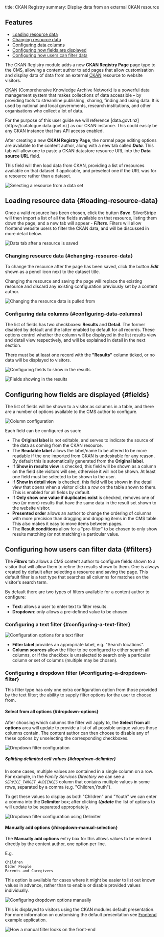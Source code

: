 title: CKAN Registry
summary: Display data from an external CKAN resource

## Features

* [Loading resource data](#loading-resource-data)
* [Changing resource data](#changing-resource-data)
* [Configuring data columns](#configuring-data-columns)
* [Configuring how fields are displayed](#fields)
* [Configuring how users can filter data](#filters)

The CKAN Registry module adds a new **CKAN Registry Page** page type to the CMS, allowing a content author to add
pages that allow customisation and display data of data from an external [CKAN](https://ckan.org/) resource to
website visitors.

[CKAN](https://ckan.org/) (Comprehensive Knowledge Archive Network) is a powerful data management system that makes collections of data accessible – by providing tools to streamline publishing, sharing, finding and using data. It is used by national and local governments, research institutions, and other organisations who collect a lot of data.

<div class="note" markdown="1">
For the purpose of this user guide we will reference [data.govt.nz](https://catalogue.data.govt.nz) as our CKAN
instance. This could easily be any CKAN instance that has API access enabled.
</div>

After creating a new **CKAN Registry Page**, the normal page editing options are available to the content author,
along with a new tab called **_Data_**. This tab will allow one to paste a CKAN datastore resource URL into the **Data
source URL** field.

This field will then load data from CKAN, providing a list of resources available on that dataset if applicable, and
preselect one if the URL was for a resource rather than a dataset.

![Selecting a resource from a data set](_images/resource-selection.png)

## Loading resource data {#loading-resource-data}

Once a valid resource has been chosen, click the button **_Save_**. SilverStripe will then import a list of all the
fields available on that resource, listing them down the page, and a new tab will appear - **_Filters_**. Filters
will allow frontend website users to filter the CKAN data, and will be discussed in more detail below.

![Data tab after a resource is saved](_images/populated-columns.png)

### Changing resource data {#changing-resource-data}

To change the resource after the page has been saved, click the button **_Edit_** shown as a pencil icon next to the
dataset title.

<div class="note" markdown="1">
Changing the resource and saving the page will replace the existing resource and discard any existing configuration
previously set by a content author.
</div>

![Changing the resource data is pulled from](_images/change-resource.png)

### Configuring data columns {#configuring-data-columns}

The list of fields has two checkboxes: **Results** and **Detail**. The former disabled by default and the latter
enabled by default for all records. These options control whether the column will be displayed in the list results
view and detail view respectively, and will be explained in detail in the next section.

<div class="note" markdown="1">
There must be at least one record with the <strong>"Results"</strong> column ticked, or no data will be displayed to
visitors.
</div>

![Configuring fields to show in the results](_images/in-results-enabled.png)

![Fields showing in the results](_images/in-results-enabled-frontend.png)

## Configuring how fields are displayed {#fields}

The list of fields will be shown to a visitor as columns in a table, and there are a number of options available to
the CMS author to configure.

![Column configuration](_images/configure-column.png)

Each field can be configured as such:

* The **Original label** is not editable, and serves to indicate the source of the data as coming from the CKAN
  resource.
* The **Readable label** allows the label/name to be altered to be more readable if the one imported from CKAN is
  undesirable for any reason. By default this is automatically generated from the **Original label**.
* If **Show in results view** is checked, this field will be shown as a column on the field site visitors will see,
  otherwise it will not be shown. At least one field must be selected to be shown to the user.
* If **Show in detail view** is checked, this field will be shown in the detail view that opens when a visitor clicks
  a row on the table shown to them. This is enabled for all fields by default.
* If **Only show one value if duplicates exist** is checked, removes one of two (or more) results that have the same
  data in the result set shown to the website visitor.
* **Presented order** allows an author to change the ordering of columns with more precision than dragging and
  dropping items in the CMS table. This also makes it easy to move items between pages.
* The **Result conditions** allow for a "pre-filter" to be chosen to only show results matching (or not matching) a
  particular value.

## Configuring how users can filter data {#filters}

The **_Filters_** tab allows a CMS content author to configure fields shown to a visitor that will allow them to refine
the results shown to them. One is always created by default after selecting a resource and saving the page. This default
filter is a text type that searches all columns for matches on the visitor's search term.

By default there are two types of filters available for a content author to configure:

* **Text**: allows a user to enter text to filter results.
* **Dropdown**: only allows a pre-defined value to be chosen.

### Configuring a text filter {#configuring-a-text-filter}

![Configuration options for a text filter](_images/text-filter-config.png)

* **Filter label** provides an appropriate label, e.g. "Search locations".
* **Column sources** allow the filter to be configured to either search all columns, or if the checkbox is unselected
  to search only a particular column or set of columns (multiple may be chosen).

### Configuring a dropdown filter {#configuring-a-dropdown-filter}

This filter type has only one extra configuration option from those provided by the text filter; the ability to supply
filter options for the user to choose from.

#### Select from all options {#dropdown-options}

After choosing which columns the filter will apply to, the **Select from all options** area will update to provide a
list of all possible unique values those columns contain. The content author can then choose to disable any of these
options by unselecting the corresponding checkboxes.

![Dropdown filter configuration](_images/dropdown-filter-config.png)

##### Splitting delimited cell values {#dropdown-delimiter}

In some cases, multiple values are contained in a single column on a row. For example, in the _Family Services
Directory_ we can see a _`SERVICE_TARGET_AUDIENCES`_ column that contains multiple values in some rows, separated by
a comma (e.g. "Children,Youth").

To get these values to display as both "Children" and "Youth" we can enter a comma into the **Delimiter** box; after
clicking **_Update_** the list of options to will update to be separated appropriately.

![Dropdown filter configuration using Delimiter](_images/delimiter-use.png)

#### Manually add options {#dropdown-manual-selection}

The **Manually add options** entry box for this allows values to be entered directly by the content author, one
option per line.

E.g.

```
Children
Older People
Parents and Caregivers
```

This option is available for cases where it might be easier to list out known values in advance, rather than to
enable or disable provided values individually.

![Configuring dropdown options manually](_images/manual-dropdown.png)

This is displayed to visitors using the CKAN modules default presentation. For more information on customising the
default presentation see [Frontend example application](../frontend.md).

![How a manual filter looks on the front-end](_images/manual-dropdown-frontend.png)
